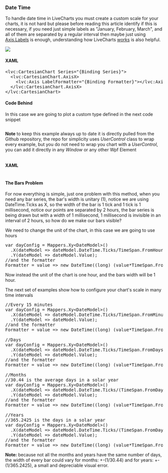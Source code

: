 ﻿<h3 class="important-tittle">Date Time</h3>

<p>
    To handle date time in LiveCharts you must create a custom scale for your charts, it is not hard but please
    before reading this article identify if this is necessary, if you need just simple labels as 
    "January, February, March", and all of them are separated by a regular interval then maybe just using
    <a href="/App/examples/v1/wpf/Labels">Axis.Labels</a> is enough, understanding how LiveCharts 
    <a href="/App/examples/v1/wpf/Types%20and%20Configuration">works</a> is also helpful.
</p>

<div class="text-center">
    <img src="/App/Examples/v1/Date Time/Images/datetime.jpg"/>
</div>

<h4>XAML</h4>

<pre class="prettyprint">&lt;lvc:CartesianChart Series="{Binding Series}"&gt;
  &lt;lvc:CartesianChart.AxisX&gt;
    &lt;lvc:Axis LabelFormatter="{Binding Formatter}"&gt;&lt;/lvc:Axis&gt;
  &lt;/lvc:CartesianChart.AxisX&gt;
&lt;/lvc:CartesianChart&gt;</pre>

<h4>Code Behind</h4>

<p>
    In this case we are going to plot a custom type defined in the next code snippet
</p>

<pre class="prettyprint" url="https://raw.githubusercontent.com/beto-rodriguez/Live-Charts/master/Examples/Wpf/CartesianChart/Using%20DateTime/DateModel.cs"></pre>

<div class="doc-alert">
    <b>Note</b> to keep this example always up to date it is directly pulled from the Github repository, the
    repo for simplicity uses <i>UserControl</i> class to wrap every example, but you do
    not need to wrap you chart with a <i>UserControl</i>, you can add it directly in any
    <i>Window</i> or any other Wpf Element
</div>

<pre class="prettyprint" url="https://raw.githubusercontent.com/beto-rodriguez/Live-Charts/master/Examples/Wpf/CartesianChart/Using%20DateTime/DateTime.xaml.cs"></pre>

<h4>XAML</h4>

<pre class="prettyprint" url="https://raw.githubusercontent.com/beto-rodriguez/Live-Charts/master/Examples/Wpf/CartesianChart/Using%20DateTime/DateTime.xaml"></pre>

<h4>The Bars Problem</h4>

<p>
    For now everything is simple, just one problem with this method, when you need any bar series, the bar's
    width is unitary (1), notice we are using DateTime.Ticks as X, so the width of the bar is 1 tick
    and 1 tick is 1 millisecond, notice our points are separated by 2 hours, the bar series is being drawn
    but with a width of 1 millisecond, 1 millisecond is invisible in an interval of 2 hours,
    so how do we make our bars visible?
</p>

<p>
    We need to change the unit of the chart, in this case we are going to use hours
</p>

<pre class="prettyprint">var dayConfig = Mappers.Xy&lt;DateModel&gt;()
  .X(dateModel => dateModel.DateTime.Ticks/TimeSpan.FromHours(1).Ticks)
  .Y(dateModel => dateModel.Value);
//and the formatter
Formatter = value => new DateTime((long) (value*TimeSpan.FromHours(1).Ticks)).ToString("t");
</pre>

<p>
    Now instead the unit of the chart is one hour, and the bars width will be 1 hour.
</p>

<p>
    The next set of examples show how to configure your chart's scale in many time intervals
</p>

<pre class="prettyprint">
//Every 15 minutes
var dayConfig = Mappers.Xy&lt;DateModel&gt;()
  .X(dateModel => dateModel.DateTime.Ticks/TimeSpan.FromMinutes(15).Ticks)
  .Y(dateModel => dateModel.Value);
//and the formatter
Formatter = value => new DateTime((long) (value*TimeSpan.FromMinutes(15).Ticks)).ToString("t");

//Days
var dayConfig = Mappers.Xy&lt;DateModel&gt;()
  .X(dateModel => dateModel.DateTime.Ticks/TimeSpan.FromDays(1).Ticks)
  .Y(dateModel => dateModel.Value);
//and the formatter
Formatter = value => new DateTime((long) (value*TimeSpan.FromDays(1).Ticks)).ToString("d");

//Months
//30.44 is the average days in a solar year
var dayConfig = Mappers.Xy&lt;DateModel&gt;()
  .X(dateModel => dateModel.DateTime.Ticks/(TimeSpan.FromDays(1).Ticks*30.44))
  .Y(dateModel => dateModel.Value);
//and the formatter
Formatter = value => new DateTime((long) (value*TimeSpan.FromDays(1).Ticks*30.44)).ToString("M");

//Years
//365.2425 is the days in a solar year
var dayConfig = Mappers.Xy&lt;DateModel&gt;()
  .X(dateModel => dateModel.DateTime.Ticks/(TimeSpan.FromDays(1).Ticks*365.2425))
  .Y(dateModel => dateModel.Value);
//and the formatter
Formatter = value => new DateTime((long) (value*TimeSpan.FromDays(1).Ticks*365.2425)).ToString("yyyy");</pre>

<p>
    <b>Note:</b> because not all the months and years have the same number of days, the width of every bar could vary
    for months: +-(1/30.44) and for years: +-(1/365.2425), a small and depreciable visual error.
</p>
